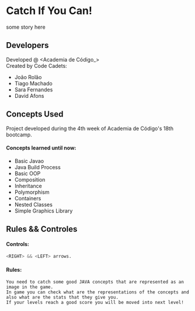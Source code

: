 
# Catch If You Can!

some story here

## Developers
Developed @ <Academia de Código_> <br>
Created by Code Cadets:
<ul>
  <li>João Rolão</li>
  <li>Tiago Machado</li>
  <li>Sara Fernandes</li>
  <li>David Afons</li>
</ul>  

## Concepts Used
Project developed during the 4th week of Academia de Código's 18th bootcamp.
<h4> Concepts learned until now:</h4>
<ul>
  <li>Basic Javao</li>
  <li>Java Build Process</li>
  <li>Basic OOP</li>
  <li>Composition</li>
  <li>Inheritance</li>
  <li>Polymorphism</li>
  <li>Containers</li>
  <li>Nested Classes</li>
  <li>Simple Graphics Library</li>
</ul>  

## Rules && Controles


 <h4>Controls:</h4>
 
```python
<RIGHT> && <LEFT> arrows.
```
 <h4>Rules:</h4>
 
 ```
 You need to catch some good JAVA concepts that are represented as an image in the game.
 In game you can check what are the representations of the concepts and also what are the stats that they give you.
 If your levels reach a good score you will be moved into next level! 
 ```







